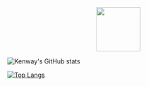 <div id="header" align="center">
  <img src="https://media.giphy.com/media/M9gbBd9nbDrOTu1Mqx/giphy.gif" width="100"/>
</div>

![Kenway's GitHub stats](https://github-readme-stats.vercel.app/api?username=kenwaymonique&show_icons=true&theme=radical)


  [![Top Langs](https://github-readme-stats.vercel.app/api/top-langs/?username=kenwaymonique&layout=compact)](https://github.com/kenwaymonique/github-readme-stats)
